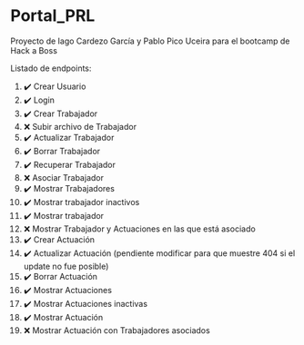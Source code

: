 # Portal_PRL

Proyecto de Iago Cardezo García y Pablo Pico Uceira para el bootcamp de Hack a Boss

Listado de endpoints:

1.  ✔️ Crear Usuario
2.  ✔️ Login
3.  ✔️ Crear Trabajador
4.  ❌️ Subir archivo de Trabajador
5.  ✔️ Actualizar Trabajador
6.  ✔️ Borrar Trabajador
7.  ✔️ Recuperar Trabajador
8.  ❌️ Asociar Trabajador
9.  ✔️ Mostrar Trabajadores
10. ✔️ Mostrar trabajador inactivos
11. ✔️ Mostrar trabajador
12. ❌️ Mostrar Trabajador y Actuaciones en las que está asociado
13. ✔️ Crear Actuación
14. ✔️ Actualizar Actuación (pendiente modificar para que muestre 404 si el update no fue posible)
15. ✔️ Borrar Actuación
16. ✔️ Mostrar Actuaciones
17. ✔️ Mostrar Actuaciones inactivas
18. ✔️ Mostrar Actuación
19. ❌️ Mostrar Actuación con Trabajadores asociados
